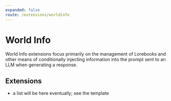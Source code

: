 ```yaml
---
expanded: false
route: /extensions/worldinfo
---
```


# World Info

World Info extensions focus primarily on the management of Lorebooks and other means of conditionally injecting information into the prompt sent to an LLM when generating a response.

## Extensions

- a list will be here eventually; see the template
